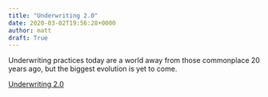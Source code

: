 ```yaml
---
title: "Underwriting 2.0"
date: 2020-03-02T19:56:28+0000
author: matt
draft: True
---
```

Underwriting practices today are a world away from those commonplace 20 years ago, but the biggest evolution is yet to come.

[ Underwriting 2.0 ]( http://contingencies.org/underwriting-2-0-in-an-increasingly-automated-world-what-does-risk-assessment-look-like/ )
